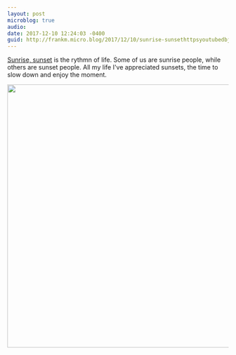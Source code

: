 ```yaml
---
layout: post
microblog: true
audio: 
date: 2017-12-10 12:24:03 -0400
guid: http://frankm.micro.blog/2017/12/10/sunrise-sunsethttpsyoutubedbjeflavo-is.html
---
```

[Sunrise, sunset](https://youtu.be/DBJeF_Lav2o) is the rythmn of life. Some of us are sunrise people, while others are sunset people. All my life I've appreciated sunsets, the time to slow down and enjoy the moment. 



<img src="http://frankmcpherson.blog/uploads/2017/a5635b51be.jpg" width="600" height="600" />

